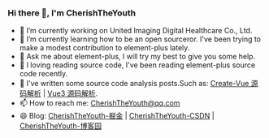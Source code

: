 ### Hi there 👋, I'm CherishTheYouth


- 🔭 I’m currently working on United Imaging Digital Healthcare Co., Ltd.
- 🌱 I’m currently learning how to be an open sourceror. I've been trying to make a modest contribution to element-plus lately.
- 💬 Ask me about element-plus, I will try my best to give you some help.
- 🐬 I loving reading source code, I've been reading element-plus source code recently.
- 🐋 I've written some source code analysis posts.Such as: [Create-Vue 源码解析](https://juejin.cn/column/7276696116905377844) | [Vue3 源码解析](https://juejin.cn/column/7289047550740316220).
- 📫 How to reach me: CherishTheYouth@qq.com
- 😄 Blog: [CherishTheYouth-掘金](https://juejin.cn/user/4248168662043367) | [CherishTheYouth-CSDN](https://blog.csdn.net/CherishTheYouth) | [CherishTheYouth-博客园](https://www.cnblogs.com/CherishTheYouth/)

